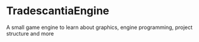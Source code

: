 # TradescantiaEngine
 A small game engine to learn about graphics, engine programming, project structure and more
